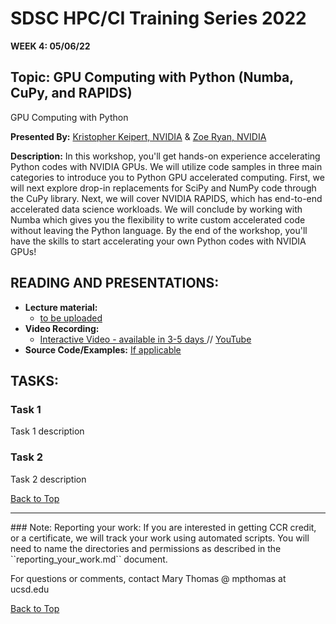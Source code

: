 # SDSC HPC/CI Training Series 2022

**WEEK 4: 05/06/22**

## Topic: GPU Computing with Python (Numba, CuPy, and RAPIDS) <a name="top">
GPU Computing with Python

**Presented By:** 
[Kristopher Keipert, NVIDIA](https://www.linkedin.com/in/keipert/) & [Zoe Ryan, NVIDIA](https://www.linkedin.com/in/zoe-ryan/)

**Description:**
In this workshop, you'll get hands-on experience accelerating Python codes with NVIDIA GPUs. We will utilize code samples in three main categories to introduce you to Python GPU accelerated computing. First, we will next explore drop-in replacements for SciPy and NumPy code through the CuPy library. Next, we will cover NVIDIA RAPIDS, which has end-to-end accelerated data science workloads. We will conclude by working with Numba which gives you the flexibility to write custom accelerated code without leaving the Python language. By the end of the workshop, you'll have the skills to start accelerating your own Python codes with NVIDIA GPUs!
  
## READING AND PRESENTATIONS:
* **Lecture material:** 
   * [to be uploaded]()
* **Video Recording:** 
   * [Interactive Video  - available in 3-5 days ]() // [YouTube](https://youtu.be/KeuBnRZhgmI)
* **Source Code/Examples:** [If applicable]()

## TASKS:

### Task 1
Task 1 description 


### Task 2
Task 2 description 


[Back to Top](#top) 

 <hr>  
### Note: Reporting your work:
If you are interested in getting CCR credit, or a certificate, we will track your work using automated scripts.
You will need to name the directories and permissions as described in the ``reporting_your_work.md`` document.

For questions or comments, contact Mary Thomas @ mpthomas  at  ucsd.edu

  [Back to Top](#top)
